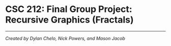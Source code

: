 # CSC 212: Final Group Project: Recursive Graphics (Fractals)
------------------------------------------------------------
*Created by Dylan Chelo, Nick Powers, and Mason Jacob*

